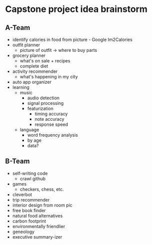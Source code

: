 
# Capstone project idea brainstorm

## A-Team

* identify calories in food from picture - Google Im2Calories
* outfit planner
	* picture of outfit -> where to buy parts
* grocery planner
	* what's on sale + recipes
	* complete diet
* activity recommender
	* what's happening in my city
* auto app organizer
* learning
	* music
		* audio detection
		* signal processing
		* featurization
			* timing accuracy
			* note accuracy
			* response speed
	* language
		* word frequency analysis
		* by age
		* data?

## B-Team

* self-writing code
	* crawl github
* games
	* checkers, chess, etc.
* cleverbot
* trip recommender
* interior design from room pic
* free book finder
* natural food alternatives
* carbon footprint
* environmentally friendlier
* geneology
* executive summary-izer